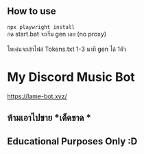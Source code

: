 ## How to use
```npx playwright install```
<br>กด start.bat จะเริ่ม gen เลย
(no proxy)
<br><br>โทเค่นจะเข้าไฟล์ Tokens.txt 1-3 นาที gen ได้ 1ตัว

# My Discord Music Bot
https://lame-bot.xyz/

## ห้ามเอาไปขาย *เด็ดขาด *

## Educational Purposes Only :D 

